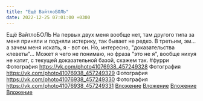 ```yaml
---
title: "Ещё ВайтлоБОЛЬ"
date: 2022-12-25 07:01:00 +0300
---
```


Ещё ВайтлоБОЛЬ
На первых двух меня вообще нет, там другого типа за меня приняли и подняли истерику, так бывает не редко. В третьим, эм... а зачем меня искать, я - вот он.
Но, интересно, "доказательства клеветы"... Может я чего не понимаю, но фраза "это не я", вообще нихуя не катит, с текущей доказательной базой, скажем так.
#фурри
Фотография
<a class="vk-attach" href="https://vk.com/photo41076938_457249328">https://vk.com/photo41076938_457249328</a>
Фотография
<a class="vk-attach" href="https://vk.com/photo41076938_457249329">https://vk.com/photo41076938_457249329</a>
Фотография
<a class="vk-attach" href="https://vk.com/photo41076938_457249330">https://vk.com/photo41076938_457249330</a>
Фотография
<a class="vk-attach" href="https://vk.com/photo41076938_457249331">https://vk.com/photo41076938_457249331</a>
<a class="vk-attach" href="https://vk.com/photo41076938_457249328">Вложение</a>
<a class="vk-attach" href="https://vk.com/photo41076938_457249329">Вложение</a>
<a class="vk-attach" href="https://vk.com/photo41076938_457249330">Вложение</a>
<a class="vk-attach" href="https://vk.com/photo41076938_457249331">Вложение</a>
